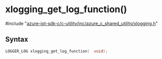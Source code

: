 # xlogging_get_log_function()

\#include "[azure-iot-sdk-c/c-utility/inc/azure_c_shared_utility/xlogging.h](../iot-c-ref-xlogging-h.md)"  

## Syntax

```C
LOGGER_LOG xlogging_get_log_function(  void);
```

